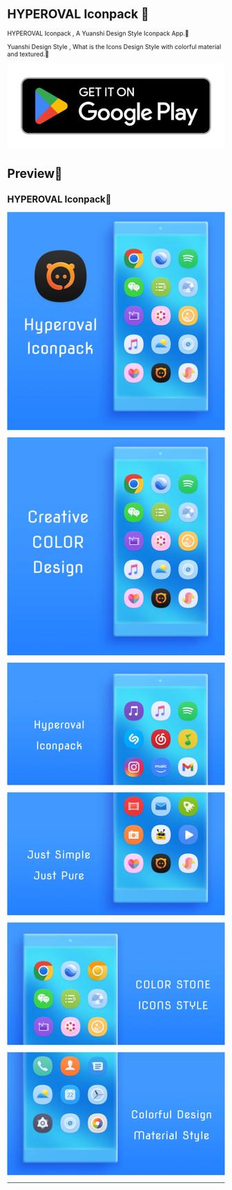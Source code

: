 # HYPEROVAL Iconpack 🎁

HYPEROVAL Iconpack , A Yuanshi Design Style Iconpack App.💎

Yuanshi Design Style , What is the Icons Design Style with colorful material and textured.🎨


[![Google Play](https://github.com/Creative-COLOR-Design/COLOR/raw/main/sample/art/promo/google-play-badge.png)](https://play.google.com/store/apps/details?id=com.ga.iconpack.hyperoval.play)



# Preview🎁

HYPEROVAL Iconpack💎
---


<p align="center">
<img src="https://github.com/Creative-COLOR-Design/COLOR/raw/main/sample/art/promo/Hyperoval-Play-Promo-AW1.webp" />
</p>

<p align="center">
<img src="https://github.com/Creative-COLOR-Design/COLOR/raw/main/sample/art/promo/Hyperoval-Play-Promo-AW2.webp" />
</p>

<p align="center">
<img src="https://github.com/Creative-COLOR-Design/COLOR/raw/main/sample/art/promo/Hyperoval-Play-Promo-W1.webp" />
</p>

<p align="center">
<img src="https://github.com/Creative-COLOR-Design/COLOR/raw/main/sample/art/promo/Hyperoval-Play-Promo-W2.webp" />
</p>

<p align="center">
<img src="https://github.com/Creative-COLOR-Design/COLOR/raw/main/sample/art/promo/Hyperoval-Play-Promo-W3.webp" />
</p>

<p align="center">
<img src="https://github.com/Creative-COLOR-Design/COLOR/raw/main/sample/art/promo/Hyperoval-Play-Promo-W4.webp" />
</p>

---











